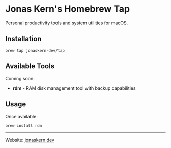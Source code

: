 # Jonas Kern's Homebrew Tap

Personal productivity tools and system utilities for macOS.

## Installation

```bash
brew tap jonaskern-dev/tap
```

## Available Tools

Coming soon:
- **rdm** - RAM disk management tool with backup capabilities

## Usage

Once available:
```bash
brew install rdm
```

---
Website: [jonaskern.dev](https://jonaskern.dev)
